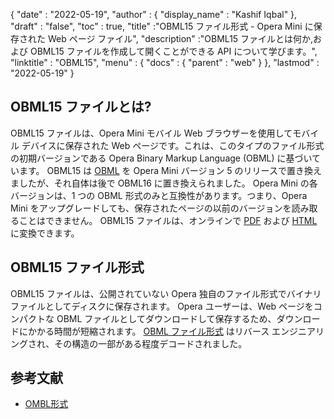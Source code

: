 {
  "date" : "2022-05-19",
  "author" : {
    "display_name" : "Kashif Iqbal"
},
  "draft" : "false",
  "toc" : true,
  "title" :"OBML15 ファイル形式 - Opera Mini に保存された Web ページ ファイル",
  "description" :"OBML15 ファイルとは何か,および OBML15 ファイルを作成して開くことができる API について学びます。",
  "linktitle" : "OBML15",
  "menu" : {
    "docs" : {
      "parent" : "web"
}
},
  "lastmod" : "2022-05-19"
}

## OBML15 ファイルとは?

OBML15 ファイルは、Opera Mini モバイル Web ブラウザーを使用してモバイル デバイスに保存された Web ページです。これは、このタイプのファイル形式の初期バージョンである Opera Binary Markup Language (OBML) に基づいています。 OBML15 は [OBML](/web/obml/) を Opera Mini バージョン 5 のリリースで置き換えましたが、それ自体は後で OBML16 に置き換えられました。 Opera Mini の各バージョンは、1 つの OBML 形式のみと互換性があります。つまり、Opera Mini をアップグレードしても、保存されたページの以前のバージョンを読み取ることはできません。 OBML15 ファイルは、オンラインで [PDF](/pdf/) および [HTML](/web/html/) に変換できます。

## OBML15 ファイル形式

OBML15 ファイルは、公開されていない Opera 独自のファイル形式でバイナリ ファイルとしてディスクに保存されます。 Opera ユーザーは、Web ページをコンパクトな OBML ファイルとしてダウンロードして保存するため、ダウンロードにかかる時間が短縮されます。 [OBML ファイル形式](https://github.com/grawity/obml-parser/blob/master/obml.md) はリバース エンジニアリングされ、その構造の一部がある程度デコードされました。

## 参考文献

* [OMBL形式](https://github.com/grawity/obml-parser/blob/master/obml.md)

